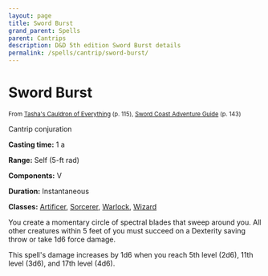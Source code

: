 ```yaml
---
layout: page
title: Sword Burst
grand_parent: Spells
parent: Cantrips 
description: D&D 5th edition Sword Burst details
permalink: /spells/cantrip/sword-burst/
---
```


# Sword Burst

<small>From <a target="_blank" href="https://dnd.wizards.com/products/tabletop-games/rpg-products/tashas-cauldron-everything">Tasha's Cauldron of Everything</a> (p. 115), <a target="_blank" href="https://dnd.wizards.com/products/tabletop-games/rpg-products/sc-adventurers-guide">Sword Coast Adventure Guide</a> (p. 143)</small>


Cantrip conjuration

**Casting time:** 1 a

**Range:** Self (5-ft rad)

**Components:** V 

**Duration:** Instantaneous

**Classes:** [Artificer](/classes/artificer/), [Sorcerer](/classes/sorcerer/), [Warlock](/classes/warlock/), [Wizard](/classes/wizard/)

You create a momentary circle of spectral blades that sweep around you. All other creatures within 5 feet of you must succeed on a Dexterity saving throw or take 1d6 force damage.

   This spell's damage increases by 1d6 when you reach 5th level (2d6), 11th level (3d6), and 17th level (4d6).